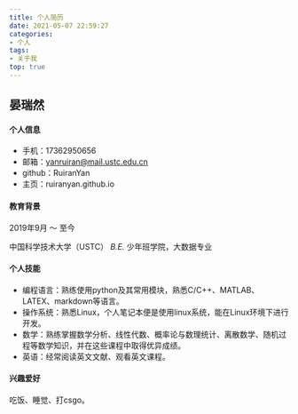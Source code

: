 ```yaml
---
title: 个人简历
date: 2021-05-07 22:59:27
categories:
- 个人
tags: 
- 关于我
top: true
---
```


## 晏瑞然

#### 个人信息


* 手机：17362950656
* 邮箱：yanruiran@mail.ustc.edu.cn
* github：RuiranYan
* 主页：ruiranyan.github.io

#### 教育背景

2019年9月 ～ 至今

中国科学技术大学（USTC）     *B.E.* 少年班学院，大数据专业

#### 个人技能

* 编程语言：熟练使用python及其常用模块，熟悉C/C++、MATLAB、LATEX、markdown等语言。
* 操作系统：熟悉Linux，个人笔记本便是使用linux系统，能在Linux环境下进行开发。
* 数学：熟练掌握数学分析、线性代数、概率论与数理统计、离散数学、随机过程等数学知识，并在这些课程中取得优异成绩。
* 英语：经常阅读英文文献、观看英文课程。

#### 兴趣爱好

吃饭、睡觉、打csgo。



